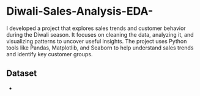 # Diwali-Sales-Analysis-EDA-
I developed a  project that explores sales trends and customer behavior during the Diwali season. It focuses on cleaning the data, analyzing it, and visualizing patterns to uncover useful insights. The project uses Python tools like Pandas, Matplotlib, and Seaborn to help understand sales trends and identify key customer groups.

## Dataset
- <a href="https://github.com/Simransharma-111/Diwali-Sales-Analysis-EDA-/blob/main/Diwali%20Sales%20Data.csv"></a>
